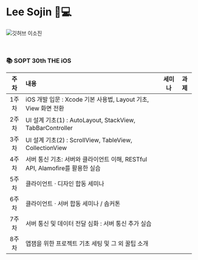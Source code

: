 # Lee Sojin 🍎💻
![깃허브 이소진](https://user-images.githubusercontent.com/61109660/160550035-d2fc4b22-8bad-4774-b537-8e4305f187ec.png)

<br>

### 📚 SOPT 30th THE iOS

| 주차 | 내용 | 세미나 | 과제 |
| :------: | :-------------- |  :---: |:-:|
| 1주차 | iOS 개발 입문 : Xcode 기본 사용법, Layout 기초, View 화면 전환 |  |  |
| 2주차 | UI 설계 기초(1) : AutoLayout, StackView, TabBarController |  |  |
| 3주차 | UI 설계 기초(2) : ScrollView, TableView, CollectionView |  |  |
| 4주차 | 서버 통신 기초: 서버와 클라이언트 이해, RESTful API, Alamofire를 활용한 실습 |  |  |
| 5주차 | 클라이언트 · 디자인 합동 세미나 |  |  |
| 6주차 | 클라이언트 · 서버 합동 세미나 / 솝커톤 |  |  |
| 7주차 | 서버 통신 및 데이터 전달 심화 : 서버 통신 추가 실습 |  |  |
| 8주차 | 앱잼을 위한 프로젝트 기초 세팅 및 그 외 꿀팁 소개 |  |  |
